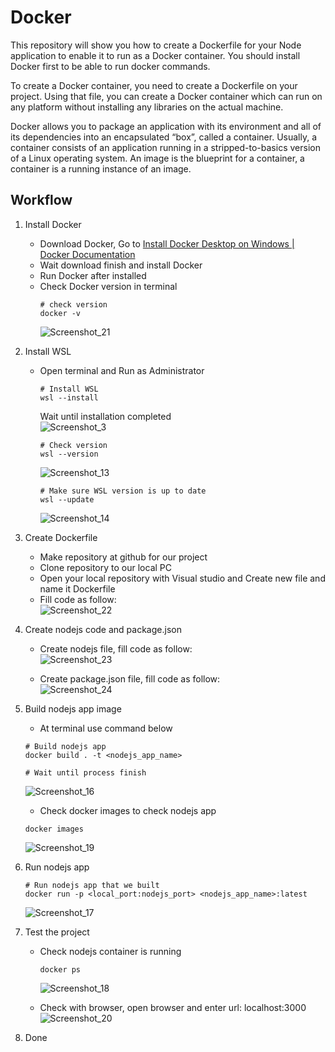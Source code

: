 # Docker
This repository will show you how to create a Dockerfile for your Node application to enable it to run as a Docker container. You should install Docker first to be able to run docker commands.

To create a Docker container, you need to create a Dockerfile on your project. Using that file, you can create a Docker container which can run on any platform without installing any libraries on the actual machine.

Docker allows you to package an application with its environment and all of its dependencies into an encapsulated “box”, called a container. Usually, a container consists of an application running in a stripped-to-basics version of a Linux operating system. An image is the blueprint for a container, a container is a running instance of an image.

## Workflow
1. Install Docker
   - Download Docker, Go to [Install Docker Desktop on Windows | Docker Documentation](https://docs.docker.com/desktop/install/windows-install/)
   - Wait download finish and install Docker
   - Run Docker after installed
   - Check Docker version in terminal
     ```
     # check version
     docker -v
     ```
     ![Screenshot_21](https://github.com/RevoU-FSSE-2/week-6-RPrasetyoB/assets/129088807/318ea23e-e0fd-4983-8efe-48105afb0181)
2. Install WSL
   - Open terminal and Run as Administrator
     ```
     # Install WSL
     wsl --install
     ```
     Wait until installation completed <br>
     ![Screenshot_3](https://github.com/RevoU-FSSE-2/week-6-RPrasetyoB/assets/129088807/d6dfd1b3-9da9-4986-b1b8-c4ae693f22f5)

     ```
     # Check version
     wsl --version
     ```
     ![Screenshot_13](https://github.com/RevoU-FSSE-2/week-6-RPrasetyoB/assets/129088807/bcba132e-66d4-4d11-a9ab-02fa3e025992)

     ```
     # Make sure WSL version is up to date
     wsl --update
     ```
     ![Screenshot_14](https://github.com/RevoU-FSSE-2/week-6-RPrasetyoB/assets/129088807/4d0253cc-4945-44c7-9de6-6122dc65e00f)

3. Create Dockerfile
   - Make repository at github for our project
   - Clone repository to our local PC
   - Open your local repository with Visual studio and Create new file and name it Dockerfile
   - Fill code as follow: <br>
   ![Screenshot_22](https://github.com/RevoU-FSSE-2/week-6-RPrasetyoB/assets/129088807/afea844b-21c8-47b9-874e-e7dc2591e49e)
     
4. Create nodejs code and package.json
   - Create nodejs file, fill code as follow: <br>
     ![Screenshot_23](https://github.com/RevoU-FSSE-2/week-6-RPrasetyoB/assets/129088807/ba289df7-f2d6-4500-9e49-ce6b0fae4f1b)

   - Create package.json file, fill code as follow: <br>
     ![Screenshot_24](https://github.com/RevoU-FSSE-2/week-6-RPrasetyoB/assets/129088807/faefdeb1-5881-48e4-afb1-d68430ca1b6f)

5. Build nodejs app image
   - At terminal use command below
   ```
   # Build nodejs app
   docker build . -t <nodejs_app_name>

   # Wait until process finish
   ```
   ![Screenshot_16](https://github.com/RevoU-FSSE-2/week-6-RPrasetyoB/assets/129088807/7e074aca-f5da-44d1-9c2a-68b8516dce4f)

   - Check docker images to check nodejs app
   ```
   docker images
   ```
   ![Screenshot_19](https://github.com/RevoU-FSSE-2/week-6-RPrasetyoB/assets/129088807/f4b9660f-cba0-427f-818f-046c427cd742)

7. Run nodejs app
   ```
   # Run nodejs app that we built
   docker run -p <local_port:nodejs_port> <nodejs_app_name>:latest
   ```
   ![Screenshot_17](https://github.com/RevoU-FSSE-2/week-6-RPrasetyoB/assets/129088807/bd9c2ad9-6249-4de4-9751-1371147a7e14)

8. Test the project
   - Check nodejs container is running
     ```
     docker ps
     ```
     ![Screenshot_18](https://github.com/RevoU-FSSE-2/week-6-RPrasetyoB/assets/129088807/be448847-5ff6-4e1e-b45c-e7a04d713929)

   - Check with browser, open browser and enter url: localhost:3000 <br>
     ![Screenshot_20](https://github.com/RevoU-FSSE-2/week-6-RPrasetyoB/assets/129088807/231944a4-4289-4413-a4f1-50a7cad069c2)

9. Done
